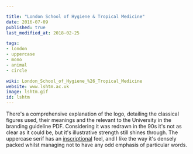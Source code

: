 ```yaml
---

title: "London School of Hygiene & Tropical Medicine"
date: 2016-07-09
published: true
last_modified_at: 2018-02-25

tags:
- london
- uppercase
- mono
- animal
- circle

wiki: London_School_of_Hygiene_%26_Tropical_Medicine
website: www.lshtm.ac.uk
image: lshtm.gif
id: lshtm
---
```


There's a comprehensive explanation of the logo, detailing the classical figures used, their meanings and the relevant to the University in the branding guideline PDF. Considering it was redrawn in the 90s it's not as clear as it could be, but it's illustrative strength still shines through. The uppercase serif has an [inscriptional](http://typedia.com/learn/article/inscriptional/) feel, and I like the way it's densely packed whilst managing not to have any odd emphasis of particular words.
